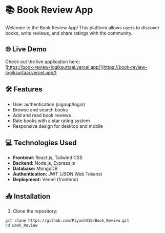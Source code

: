 # 📚 Book Review App

Welcome to the Book Review App! This platform allows users to discover books, write reviews, and share ratings with the community.

## 🌐 Live Demo

Check out the live application here:  
[https://book-review-logiksurtaai.vercel.app/](https://book-review-logiksurtaai.vercel.app/)

## 🛠️ Features

- User authentication (signup/login)  
- Browse and search books  
- Add and read book reviews  
- Rate books with a star rating system  
- Responsive design for desktop and mobile  

## 💻 Technologies Used

- **Frontend:** React.js, Tailwind CSS  
- **Backend:** Node.js, Express.js  
- **Database:** MongoDB  
- **Authentication:** JWT (JSON Web Tokens)  
- **Deployment:** Vercel (frontend)  

## 📥 Installation

1. Clone the repository:

```bash
git clone https://github.com/Piyush416/Book_Review.git
cd Book_Review
